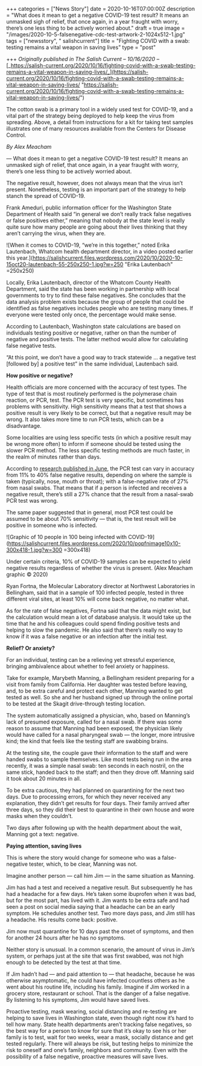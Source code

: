 +++
categories = ["News Story"]
date = 2020-10-16T07:00:00Z
description = "What does it mean to get a negative COVID-19 test result? It means an unmasked sigh of relief, that once again, in a year fraught with worry, there’s one less thing to be actively worried about."
draft = true
image = "/images/2020-10-5-falsenegative-cdc-test-artwork-2-1024x512-1.jpg"
tags = ["newsstory", " salishcurrent"]
title = "Fighting COVID with a swab: testing remains a vital weapon in saving lives"
type = "post"

+++
_Originally published in The Salish Current – 10/16/2020 –_ [_https://salish-current.org/2020/10/16/fighting-covid-with-a-swab-testing-remains-a-vital-weapon-in-saving-lives/_](https://salish-current.org/2020/10/16/fighting-covid-with-a-swab-testing-remains-a-vital-weapon-in-saving-lives/ "https://salish-current.org/2020/10/16/fighting-covid-with-a-swab-testing-remains-a-vital-weapon-in-saving-lives/")

The cotton swab is a primary tool in a widely used test for COVID-19, and a vital part of the strategy being deployed to help keep the virus from spreading. Above, a detail from instructions for a kit for taking test samples illustrates one of many resources available from the Centers for Disease Control.

_By Alex Meacham_

— What does it mean to get a negative COVID-19 test result? It means an unmasked sigh of relief, that once again, in a year fraught with worry, there’s one less thing to be actively worried about.

The negative result, however, does not always mean that the virus isn’t present. Nonetheless, testing is an important part of the strategy to help stanch the spread of COVID-19.

Frank Ameduri, public information officer for the Washington State Department of Health said “in general we don’t really track false negatives or false positives either,” meaning that nobody at the state level is really quite sure how many people are going about their lives thinking that they aren’t carrying the virus, when they are.

!\[When it comes to COVID-19, “we’re in this together,” noted Erika Lautenbach, Whatcom health department director, in a video posted earlier this year.\](https://salishcurrent.files.wordpress.com/2020/10/2020-10-15oct20-lautenbach-55-250x250-1.jpg?w=250 "Erika Lautenbach" =250x250)

Locally, Erika Lautenbach, director of the Whatcom County Health Department, said the state has been working in partnership with local governments to try to find these false negatives. She concludes that the data analysis problem exists because the group of people that could be identified as false negatives includes people who are testing many times. If everyone were tested only once, the percentage would make sense.

According to Lautenbach, Washington state calculations are based on individuals testing positive or negative, rather on than the number of negative and positive tests. The latter method would allow for calculating false negative tests.

“At this point, we don’t have a good way to track statewide … a negative test \[followed by\] a positive test” in the same individual, Lautenbach said.

**How positive or negative?**

Health officials are more concerned with the accuracy of test types. The type of test that is most routinely performed is the polymerase chain reaction, or PCR, test. The PCR test is very specific, but sometimes has problems with sensitivity. High sensitivity means that a test that shows a positive result is very likely to be correct, but that a negative result may be wrong. It also takes more time to run PCR tests, which can be a disadvantage.

Some localities are using less specific tests (in which a positive result may be wrong more often) to inform if someone should be tested using the slower PCR method. The less specific testing methods are much faster, in the realm of minutes rather than days.

According to [research published in June](https://www.nejm.org/doi/full/10.1056/NEJMp2015897), the PCR test can vary in accuracy from 11% to 40% false negative results, depending on where the sample is taken (typically, nose, mouth or throat); with a false-negative rate of 27% from nasal swabs. That means that if a person is infected and receives a negative result, there’s still a 27% chance that the result from a nasal-swab PCR test was wrong.

The same paper suggested that in general, most PCR test could be assumed to be about 70% sensitivity — that is, the test result will be positive in someone who is infected.

!\[Graphic of 10 people in 100 being infected with COVID-19\](https://salishcurrent.files.wordpress.com/2020/10/popfnimage10x10-300x418-1.jpg?w=300 =300x418)

Under certain criteria, 10% of COVID-19 samples can be expected to yield negative results regardless of whether the virus is present. (Alex Meacham graphic © 2020)

Ryan Fortna, the Molecular Laboratory director at Northwest Laboratories in Bellingham, said that in a sample of 100 infected people, tested in three different viral sites, at least 10% will come back negative, no matter what.

As for the rate of false negatives, Fortna said that the data might exist, but the calculation would mean a lot of database analysis. It would take up the time that he and his colleagues could spend finding positive tests and helping to slow the pandemic. He also said that there’s really no way to know if it was a false negative or an infection after the initial test.

**Relief? Or anxiety?**

For an individual, testing can be a relieving yet stressful experience, bringing ambivalence about whether to feel anxiety or happiness.

Take for example, Marybeth Manning, a Bellingham resident preparing for a visit from family from California. Her daughter was tested before leaving, and, to be extra careful and protect each other, Manning wanted to get tested as well. So she and her husband signed up through the online portal to be tested at the Skagit drive-through testing location.

The system automatically assigned a physician, who, based on Manning’s lack of presumed exposure, called for a nasal swab. If there was some reason to assume that Manning had been exposed, the physician likely would have called for a nasal pharyngeal swab — the longer, more intrusive kind; the kind that feels like the testing staff are swabbing brains.

At the testing site, the couple gave their information to the staff and were handed swabs to sample themselves. Like most tests being run in the area recently, it was a simple nasal swab: ten seconds in each nostril, on the same stick, handed back to the staff; and then they drove off. Manning said it took about 20 minutes in all.

To be extra cautious, they had planned on quarantining for the next two days. Due to processing errors, for which they never received any explanation, they didn’t get results for four days. Their family arrived after three days, so they did their best to quarantine in their own house and wore masks when they couldn’t.

Two days after following up with the health department about the wait, Manning got a text: negative.

**Paying attention, saving lives**

This is where the story would change for someone who was a false-negative tester, which, to be clear, Manning was not.

Imagine another person — call him Jim — in the same situation as Manning.

Jim has had a test and received a negative result. But subsequently he has had a headache for a few days. He’s taken some ibuprofen when it was bad, but for the most part, has lived with it. Jim wants to be extra safe and had seen a post on social media saying that a headache can be an early symptom. He schedules another test. Two more days pass, and Jim still has a headache. His results come back: positive.

Jim now must quarantine for 10 days past the onset of symptoms, and then for another 24 hours after he has no symptoms.

Neither story is unusual. In a common scenario, the amount of virus in Jim’s system, or perhaps just at the site that was first swabbed, was not high enough to be detected by the test at that time.

If Jim hadn’t had — and paid attention to — that headache, because he was otherwise asymptomatic, he could have infected countless others as he went about his routine life, including his family. Imagine if Jim worked in a grocery store, restaurant or school. That is the danger of a false negative. By listening to his symptoms, Jim would have saved lives.

Proactive testing, mask wearing, social distancing and re-testing are helping to save lives in Washington state, even though right now it’s hard to tell how many. State health departments aren’t tracking false negatives, so the best way for a person to know for sure that it’s okay to see his or her family is to test, wait for two weeks, wear a mask, socially distance and get tested regularly. There will always be risk, but testing helps to minimize the risk to oneself and one’s family, neighbors and community. Even with the possibility of a false negative, proactive measures will save lives.
